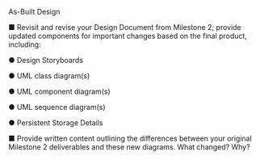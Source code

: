As-Built Design

■ Revisit and revise your Design Document from Milestone 2; provide updated
components for important changes based on the final product, including:

● Design Storyboards

● UML class diagram(s)

● UML component diagram(s)

● UML sequence diagram(s)

● Persistent Storage Details

■ Provide written content outlining the differences between your original Milestone 2 deliverables and these new diagrams. What changed? Why?